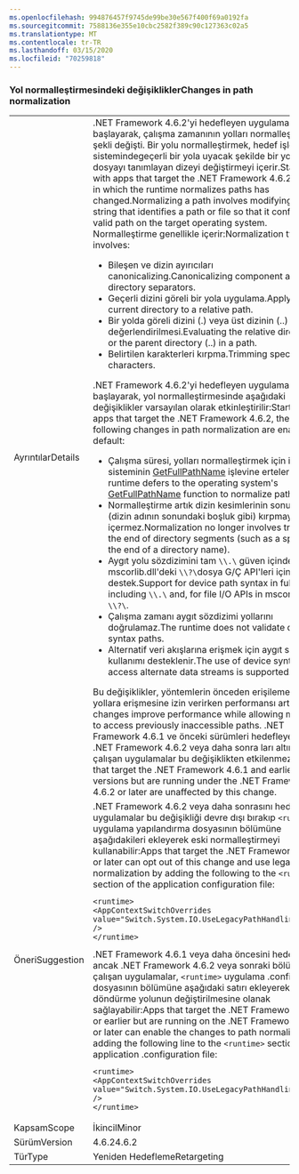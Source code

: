 ```yaml
---
ms.openlocfilehash: 994876457f9745de99be30e567f400f69a0192fa
ms.sourcegitcommit: 7588136e355e10cbc2582f389c90c127363c02a5
ms.translationtype: MT
ms.contentlocale: tr-TR
ms.lasthandoff: 03/15/2020
ms.locfileid: "70259818"
---
```

### <a name="changes-in-path-normalization"></a><span data-ttu-id="40d82-101">Yol normalleştirmesindeki değişiklikler</span><span class="sxs-lookup"><span data-stu-id="40d82-101">Changes in path normalization</span></span>

|   |   |
|---|---|
|<span data-ttu-id="40d82-102">Ayrıntılar</span><span class="sxs-lookup"><span data-stu-id="40d82-102">Details</span></span>|<span data-ttu-id="40d82-103">.NET Framework 4.6.2'yi hedefleyen uygulamalardan başlayarak, çalışma zamanının yolları normalleştirme şekli değişti. Bir yolu normalleştirmek, hedef işletim sistemindegeçerli bir yola uyacak şekilde bir yolu veya dosyayı tanımlayan dizeyi değiştirmeyi içerir.</span><span class="sxs-lookup"><span data-stu-id="40d82-103">Starting with apps that target the .NET Framework 4.6.2, the way in which the runtime normalizes paths has changed.Normalizing a path involves modifying the string that identifies a path or file so that it conforms to a valid path on the target operating system.</span></span> <span data-ttu-id="40d82-104">Normalleştirme genellikle içerir:</span><span class="sxs-lookup"><span data-stu-id="40d82-104">Normalization typically involves:</span></span><ul><li><span data-ttu-id="40d82-105">Bileşen ve dizin ayırıcıları canonicalizing.</span><span class="sxs-lookup"><span data-stu-id="40d82-105">Canonicalizing component and directory separators.</span></span></li><li><span data-ttu-id="40d82-106">Geçerli dizini göreli bir yola uygulama.</span><span class="sxs-lookup"><span data-stu-id="40d82-106">Applying the current directory to a relative path.</span></span></li><li><span data-ttu-id="40d82-107">Bir yolda göreli dizini (.) veya üst dizinin (..) değerlendirilmesi.</span><span class="sxs-lookup"><span data-stu-id="40d82-107">Evaluating the relative directory (.) or the parent directory (..) in a path.</span></span></li><li><span data-ttu-id="40d82-108">Belirtilen karakterleri kırpma.</span><span class="sxs-lookup"><span data-stu-id="40d82-108">Trimming specified characters.</span></span></li></ul><span data-ttu-id="40d82-109">.NET Framework 4.6.2'yi hedefleyen uygulamalardan başlayarak, yol normalleştirmesinde aşağıdaki değişiklikler varsayılan olarak etkinleştirilir:</span><span class="sxs-lookup"><span data-stu-id="40d82-109">Starting with apps that target the .NET Framework 4.6.2, the following changes in path normalization are enabled by default:</span></span><ul><li><span data-ttu-id="40d82-110">Çalışma süresi, yolları normalleştirmek için işletim sisteminin [GetFullPathName](https://docs.microsoft.com/windows/desktop/api/fileapi/nf-fileapi-getfullpathnamew) işlevine erteler.</span><span class="sxs-lookup"><span data-stu-id="40d82-110">The runtime defers to the operating system's [GetFullPathName](https://docs.microsoft.com/windows/desktop/api/fileapi/nf-fileapi-getfullpathnamew) function to normalize paths.</span></span></li><li><span data-ttu-id="40d82-111">Normalleştirme artık dizin kesimlerinin sonunda (dizin adının sonundaki boşluk gibi) kırpmayı içermez.</span><span class="sxs-lookup"><span data-stu-id="40d82-111">Normalization no longer involves trimming the end of directory segments (such as a space at the end of a directory name).</span></span></li><li><span data-ttu-id="40d82-112">Aygıt yolu sözdizimini tam `\\.\` güven içinde ve mscorlib.dll'deki `\\?\`dosya G/Ç API'leri için destek.</span><span class="sxs-lookup"><span data-stu-id="40d82-112">Support for device path syntax in full trust, including `\\.\` and, for file I/O APIs in mscorlib.dll, `\\?\`.</span></span></li><li><span data-ttu-id="40d82-113">Çalışma zamanı aygıt sözdizimi yollarını doğrulamaz.</span><span class="sxs-lookup"><span data-stu-id="40d82-113">The runtime does not validate device syntax paths.</span></span></li><li><span data-ttu-id="40d82-114">Alternatif veri akışlarına erişmek için aygıt sözdizimi kullanımı desteklenir.</span><span class="sxs-lookup"><span data-stu-id="40d82-114">The use of device syntax to access alternate data streams is supported.</span></span></li></ul><span data-ttu-id="40d82-115">Bu değişiklikler, yöntemlerin önceden erişilemeyen yollara erişmesine izin verirken performansı artırır.</span><span class="sxs-lookup"><span data-stu-id="40d82-115">These changes improve performance while allowing methods to access previously inaccessible paths.</span></span> <span data-ttu-id="40d82-116">.NET Framework 4.6.1 ve önceki sürümleri hedefleyen ancak .NET Framework 4.6.2 veya daha sonra ları altında çalışan uygulamalar bu değişiklikten etkilenmez.</span><span class="sxs-lookup"><span data-stu-id="40d82-116">Apps that target the .NET Framework 4.6.1 and earlier versions but are running under the .NET Framework 4.6.2 or later are unaffected by this change.</span></span>|
|<span data-ttu-id="40d82-117">Öneri</span><span class="sxs-lookup"><span data-stu-id="40d82-117">Suggestion</span></span>|<span data-ttu-id="40d82-118">.NET Framework 4.6.2 veya daha sonrasını hedefleyen uygulamalar bu değişikliği devre dışı bırakıp <code>&lt;runtime&gt;</code> uygulama yapılandırma dosyasının bölümüne aşağıdakileri ekleyerek eski normalleştirmeyi kullanabilir:</span><span class="sxs-lookup"><span data-stu-id="40d82-118">Apps that target the .NET Framework 4.6.2 or later can opt out of this change and use legacy normalization by adding the following to the <code>&lt;runtime&gt;</code> section of the application configuration file:</span></span><pre><code class="lang-xml">&lt;runtime&gt;&#13;&#10;&lt;AppContextSwitchOverrides value=&quot;Switch.System.IO.UseLegacyPathHandling=true&quot; /&gt;&#13;&#10;&lt;/runtime&gt;&#13;&#10;</code></pre><span data-ttu-id="40d82-119">.NET Framework 4.6.1 veya daha öncesini hedefleyen ancak .NET Framework 4.6.2 veya sonraki bölümlerinde çalışan uygulamalar, <code>&lt;runtime&gt;</code> uygulama .configuration dosyasının bölümüne aşağıdaki satırı ekleyerek normale döndürme yolunun değiştirilmesine olanak sağlayabilir:</span><span class="sxs-lookup"><span data-stu-id="40d82-119">Apps that target the .NET Framework 4.6.1 or earlier but are running on the .NET Framework 4.6.2 or later can enable the changes to path normalization by adding the following line to the <code>&lt;runtime&gt;</code> section of the application .configuration file:</span></span><pre><code class="lang-xml">&lt;runtime&gt;&#13;&#10;&lt;AppContextSwitchOverrides value=&quot;Switch.System.IO.UseLegacyPathHandling=false&quot; /&gt;&#13;&#10;&lt;/runtime&gt;&#13;&#10;</code></pre>|
|<span data-ttu-id="40d82-120">Kapsam</span><span class="sxs-lookup"><span data-stu-id="40d82-120">Scope</span></span>|<span data-ttu-id="40d82-121">İkincil</span><span class="sxs-lookup"><span data-stu-id="40d82-121">Minor</span></span>|
|<span data-ttu-id="40d82-122">Sürüm</span><span class="sxs-lookup"><span data-stu-id="40d82-122">Version</span></span>|<span data-ttu-id="40d82-123">4.6.2</span><span class="sxs-lookup"><span data-stu-id="40d82-123">4.6.2</span></span>|
|<span data-ttu-id="40d82-124">Tür</span><span class="sxs-lookup"><span data-stu-id="40d82-124">Type</span></span>|<span data-ttu-id="40d82-125">Yeniden Hedefleme</span><span class="sxs-lookup"><span data-stu-id="40d82-125">Retargeting</span></span>|
